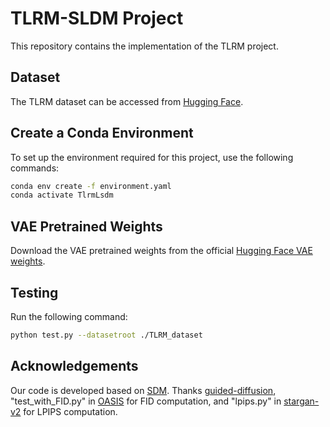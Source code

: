 # TLRM-SLDM Project

This repository contains the implementation of the TLRM project. 

## Dataset

The TLRM dataset can be accessed from [Hugging Face](https://huggingface.co/datasets/Rane7/TLRM_Dataset).

## Create a Conda Environment

To set up the environment required for this project, use the following commands:

```bash
conda env create -f environment.yaml
conda activate TlrmLsdm
```

## VAE Pretrained Weights

Download the VAE pretrained weights from the official [Hugging Face VAE weights](https://huggingface.co/sd-vae-ft-mse).

## Testing

Run the following command:

```bash
python test.py --datasetroot ./TLRM_dataset
```
## Acknowledgements

Our code is developed based on [SDM](https://github.com/WeilunWang/semantic-diffusion-model). Thanks [guided-diffusion](https://github.com/openai/guided-diffusion), "test_with_FID.py" in [OASIS](https://github.com/w-star/oasis) for FID computation, and "lpips.py" in [stargan-v2](https://github.com/clovaai/stargan-v2) for LPIPS computation.


